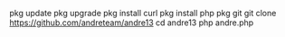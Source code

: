 pkg update
pkg upgrade
pkg install curl
pkg install php
pkg git
git clone https://github.com/andreteam/andre13
cd andre13
php andre.php
